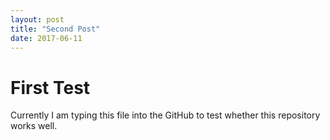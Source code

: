 ```yaml
---
layout: post
title: "Second Post"
date: 2017-06-11
---
```


# First Test
Currently I am typing this file into the GitHub to test whether this repository works well.
